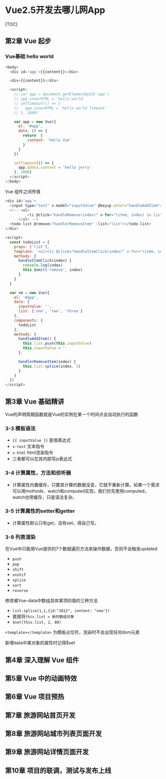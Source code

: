 # Vue2.5开发去哪儿网App

[TOC]

## 第2章 Vue 起步

### Vue基础 hello world

```js
<body>
  <div id='app'>{{content}}</div>

  <div>{{content}}</div>

  <script>
    // var app = document.getElementById('app')
    // app.innerHTML = 'hello world'
    // setTimeout(() => {
    //   app.innerHTML = 'hello world Timeout'
    // }, 2000)

    var app = new Vue({
      el: '#app',
      data: () => {
        return  {
          content: 'hello Vue'
        }
      }
    })

    setTimeout(() => {
      app.$data.content = 'hello jerry'
    }, 2000)
  </script>
</body>
```

Vue 组件之间传值

```js
<div id='app'>
  <input type="text" v-model="inputValue" @keyup.enter="handleAddItem">
  <!-- <ul>
          <li @click="handleRemove(index)" v-for="(item, index) in list">{{item}}</li>
      </ul> -->
  <todo-list @remove="handlerRemoveItem" :list="list"></todo-list>
</div>

<script>
  const todoList = {
    props: ['list'],
    template: '<ul><li @click="handleItemClick(index)" v-for="(item, index) in list">{{item}}</li></ul>',
    methods: {
      handleItemClick(index) {
        console.log(index)
        this.$emit('remove', index)
      }
    }
  }

  var vm = new Vue({
    el: '#app',
    data: {
      inputValue: '',
      list: ['one', 'two', 'three']
    },
    components: {
      todoList
    },
    methods: {
      handleAddItem() {
        this.list.push(this.inputValue)
        this.inputValue = ''
      },

      handlerRemoveItem(index) {
        this.list.splice(index, 1)
      }
    }
  })
</script>
```

## 第3章 Vue 基础精讲

Vue的声明周期函数就是Vue的实例在某一个时间点会自动执行的函数

### 3-3 模板语法

* `{{ inputValue }}` 差值表达式
* `v-text` 文本指令
* `v-html` html渲染指令
* 三者都可以在其内部写js表达式

### 3-4 计算属性，方法和侦听器

* 计算属性内置缓存，只要其计算的数据没变，它就不重新计算。如果一个需求可以用mothods、watch和computed实现，我们优先使用computed，watch也带缓存，只是语法复杂。

### 3-5 计算属性的setter和getter

* 计算属性默认只有get，没有set，得自己写。

### 3-8 列表渲染

在Vue中只能用Vue提供的7个数据遍历方法来操作数据，否则不会触发updated

* `push`
* `pop`
* `shift`
* `unshif`
* `splice`
* `sort`
* `reverse`

修改被Vue-data中数组具体某项的值的三种方法

* `list.splice(1,1,{id:"1012", content: "new"})`
* 直接将`this.list = 新的数组对象`
* `$set(this.list, 2, 88)`

`<template></template>` 为模板占位符，渲染时不会出现任何dom元素

新增data中某对象的属性时记得$set

## 第4章 深入理解 Vue 组件



## 第5章 Vue 中的动画特效



## 第6章 Vue 项目预热



## 第7章 旅游网站首页开发



## 第8章 旅游网站城市列表页面开发



## 第9章 旅游网站详情页面开发



## 第10章 项目的联调，测试与发布上线
